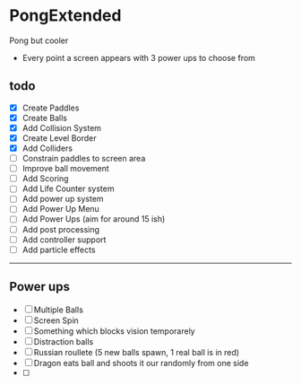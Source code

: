 # PongExtended
Pong but cooler
- Every point a screen appears with 3 power ups to choose from

<h2>todo</h2>

- [x] Create Paddles
- [x] Create Balls
- [x] Add Collision System
- [x] Create Level Border
- [x] Add Colliders
- [ ] Constrain paddles to screen area
- [ ] Improve ball movement
- [ ] Add Scoring
- [ ] Add Life Counter system
- [ ] Add power up system
- [ ] Add Power Up Menu
- [ ] Add Power Ups (aim for around 15 ish)
- [ ] Add post processing
- [ ] Add controller support
- [ ] Add particle effects

---
<h2>Power ups</h2>

- [ ] Multiple Balls
- [ ] Screen Spin
- [ ] Something which blocks vision temporarely
- [ ] Distraction balls
- [ ] Russian roullete (5 new balls spawn, 1 real ball is in red)
- [ ] Dragon eats ball and shoots it our randomly from one side
- [ ] 
